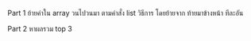 Part 1 ย้ายค่าใน array วนไปวนมา ตามคำสั่ง list วิธีการ โดยย้ายจาก ท้ายมาข้างหน้า ทีละอัน


Part 2 หาผลรวม top 3



